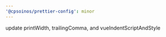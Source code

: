 ```yaml
---
'@cpsoinos/prettier-config': minor
---
```


update printWidth, trailingComma, and vueIndentScriptAndStyle
